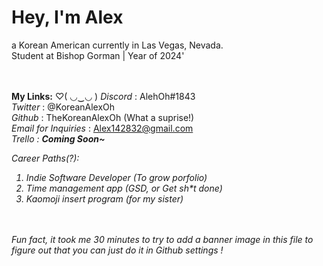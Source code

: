 # <b>Hey, I'm Alex</b>
<!-- // Introduction-->
a Korean American currently in Las Vegas, Nevada.<br>Student at Bishop Gorman | Year of 2024' 
<!-- // Connections & Info-->
<br><br>
<b>My Links:</b> ♡( ◡‿◡ )
<i>Discord</i> : AlehOh#1843<br>
<i>Twitter</i> : @KoreanAlexOh<br>
<i>Github</i> : TheKoreanAlexOh (What a suprise!)<br>
<i>Email for Inquiries</i> : Alex142832@gmail.com<br>
<i>Trello <i> : <i><b>Coming Soon~</b>

Career Paths(?):<br>
1) Indie Software Developer (To grow porfolio)<br>
2) <i>Time management app (GSD, or Get sh*t done)</i><br>
3) <i>Kaomoji insert program (for my sister)</i>

<br><br>
Fun fact, it took me 30 minutes to try to add a banner image in this file to figure out that you can just do it in Github settings ! 
